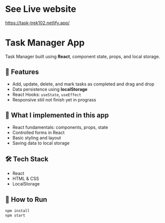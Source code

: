 # See Live website
https://task-trek102.netlify.app/

# Task Manager App

Task Manager built using **React**, component state, props, and local storage.

## 🚀 Features
- Add, update, delete, and mark tasks as completed and drag and drop
- Data persistence using **localStorage**
- React Hooks: `useState`, `useEffect`
- Responsive stiil not finish yet in prograss

## 🧠 What I implemented in this app
- React fundamentals: components, props, state
- Controlled forms in React
- Basic styling and layout
- Saving data to local storage

## 🛠 Tech Stack
- React
- HTML & CSS
- LocalStorage

## 🧪 How to Run
```bash
npm install
npm start
